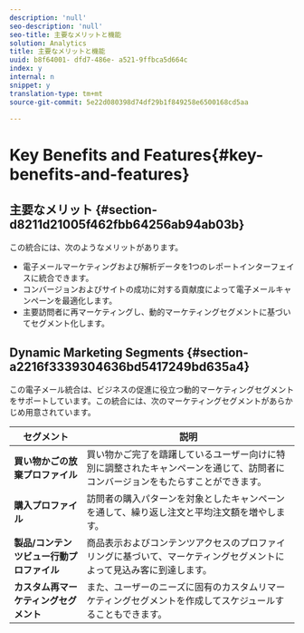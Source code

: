 ```yaml
---
description: 'null'
seo-description: 'null'
seo-title: 主要なメリットと機能
solution: Analytics
title: 主要なメリットと機能
uuid: b8f64001- dfd7-486e- a521-9ffbca5d664c
index: y
internal: n
snippet: y
translation-type: tm+mt
source-git-commit: 5e22d080398d74df29b1f849258e6500168cd5aa

---
```



# Key Benefits and Features{#key-benefits-and-features}

## 主要なメリット {#section-d8211d21005f462fbb64256ab94ab03b}

この統合には、次のようなメリットがあります。

* 電子メールマーケティングおよび解析データを1つのレポートインターフェイスに統合できます。
* コンバージョンおよびサイトの成功に対する貢献度によって電子メールキャンペーンを最適化します。
* 主要訪問者に再マーケティングし、動的マーケティングセグメントに基づいてセグメント化します。

## Dynamic Marketing Segments {#section-a2216f3339304636bd5417249bd635a4}

この電子メール統合は、ビジネスの促進に役立つ動的マーケティングセグメントをサポートしています。この統合には、次のマーケティングセグメントがあらかじめ用意されています。

| セグメント | 説明 |
|---|---|
| **買い物かごの放棄プロファイル** | 買い物かご完了を躊躇しているユーザー向けに特別に調整されたキャンペーンを通じて、訪問者にコンバージョンをもたらすことができます。 |
| **購入プロファイル** | 訪問者の購入パターンを対象としたキャンペーンを通して、繰り返し注文と平均注文額を増やします。 |
| **製品/コンテンツビュー行動プロファイル** | 商品表示およびコンテンツアクセスのプロファイリングに基づいて、マーケティングセグメントによって見込み客に到達します。 |
| **カスタム再マーケティングセグメント** | また、ユーザーのニーズに固有のカスタムリマーケティングセグメントを作成してスケジュールすることもできます。 |

